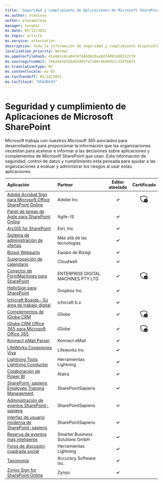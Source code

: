 ```yaml
---
title: 'Seguridad y cumplimiento de Aplicaciones de Microsoft SharePoint: todas las aplicaciones'
ms.author: elmalova
author: elenamalova
manager: tonybal
ms.date: 05/13/2022
ms.topic: article
ms.service: attestation
description: Toda la información de seguridad y cumplimiento disponible para todas las aplicaciones de Microsoft SharePoint.
localization_priority: Normal
ms.openlocfilehash: 41a841c6ca0476fd46db20aa8d740924d8512778
ms.sourcegitcommit: 7eb24e5432be5d305fa7140c46d6d52c234fb621
ms.translationtype: MT
ms.contentlocale: es-ES
ms.lasthandoff: 05/14/2022
ms.locfileid: "65420243"
---
```

# <a name="microsoft-sharepoint-apps-security-and-compliance"></a>Seguridad y cumplimiento de Aplicaciones de Microsoft SharePoint

Microsoft trabaja con nuestros Microsoft 365 asociados para desarrolladores para proporcionar la información que las organizaciones necesitan para acelerar e informar a las decisiones sobre aplicaciones y complementos de Microsoft SharePoint que usan. Esta información de seguridad, control de datos y cumplimiento está pensada para ayudar a las organizaciones a evaluar y administrar los riesgos al usar estas aplicaciones.

| **Aplicación** | **Partner** | **Editor atestado** | **Certificado** |
|:--------|:------------|:----------------------:|:-------------:|
| [Adobe Acrobat Sign para Microsoft Office SharePoint Online](./adobe-inc-acrobat-sign-for-microsoft-sharepoint-online.md) | Adobe Inc. | **✓** | <img alt="Certified application badge" src="../media/certified-badge.png" height="25" width="25" /> |
| [Panel de tareas de Agile para SharePoint Online](./agile-is-task-board-for-sharepoint-online.md) | Agile-IS | **✓** |  |
| [ArcGIS for SharePoint](./esri-inc-arcgis-for-sharepoint.md) | Esri, Inc. | **✓** |  |
| [Sistema de administración de ofertas](./beyond-technologies-bid-management-system.md) | Más allá de las tecnologías | **✓** |  |
| [Bizagi Webparts](./bizagi-team-webparts.md) | Equipo de Bizagi | **✓** |  |
| [Superposición de calendario](./cloudwell-calendar-overlay.md) | Cloudwell | **✓** |  |
| [Conector de FormMachines para SharePoint](./enterprise-digital-machines-pty-ltd-formmachines-connector-for-sharepoint.md) | ENTERPRISE DIGITAL MACHINES PTY LTD | **✓** | <img alt="Certified application badge" src="../media/certified-badge.png" height="25" width="25" /> |
| [HelloSign para SharePoint](./dropbox-inc-hellosign-for-sharepoint.md) | Dropbox Inc. | **✓** |  |
| [Ichicraft Boards- Su área de trabajo digital](./ichicraft-bv-boards-your-digital-workplace.md) | ichicraft b.v. | **✓** |  |
| [Complementos de iGlobe CRM](./iglobe-crm-add-ons.md) | iGlobe | **✓** | <img alt="Certified application badge" src="../media/certified-badge.png" height="25" width="25" /> |
| [iGlobe CRM Office 365 para Microsoft Office 365](./iglobe-crm-office-365-for-microsoft.md) | iGlobe | **✓** | <img alt="Certified application badge" src="../media/certified-badge.png" height="25" width="25" /> |
| [Konnect eMail Parser](./konnect-email-parser.md) | Konnect eMail | **✓** |  |
| [LifeWorks Conexiones Viva](./lifeworks-inc-viva-connections.md) | Lifeworks Inc | **✓** |  |
| [Lightning Tools Lightning Conductor](./lightning-tools-conductor.md) | Herramientas Lightning | **✓** |  |
| [Colaboración de Power BI](./ataira-power-bi-collaboration.md) | Ataira | **✓** |  |
| [SharePoint-sapiens Employee Training Management](./sharepointsapiens-employee-training-management.md) | SharePointSapiens | **✓** |  |
| [Administración de eventos SharePoint-sapiens](./sharepointsapiens-event-management.md) | SharePointSapiens | **✓** |  |
| [interfaz de usuario moderna de SharePoint-sapiens](./sharepointsapiens-modern-user-interface.md) | SharePointSapiens | **✓** |  |
| [Reserva de eventos más inteligente](./smarter-business-solutions-gmbh-event-booking.md) | Smarter Business Solutions GmbH | **✓** |  |
| [Foros de discusión cuadrada social](./lightning-tools-social-squared-discussion-forums.md) | Herramientas Lightning | **✓** |  |
| [Taxonomía](./accuracy-software-inc-taxonomy.md) | Accuracy Software Inc. | **✓** |  |
| [Zynyo Sign for SharePoint Online](./zynyo-sign-for-sharepoint-online.md) | Zynyo | **✓** |  |
